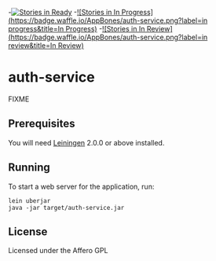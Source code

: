 -[![Stories in Ready](https://badge.waffle.io/AppBones/auth-service.png?label=ready&title=Ready)](https://waffle.io/AppBones/auth-service)
 -[![Stories in In Progress](https://badge.waffle.io/AppBones/auth-service.png?label=in progress&title=In Progress)](https://waffle.io/AppBones/auth-service)
 -[![Stories in In Review](https://badge.waffle.io/AppBones/auth-service.png?label=in review&title=In Review)](https://waffle.io/AppBones/auth-service)

# auth-service

FIXME

## Prerequisites

You will need [Leiningen][] 2.0.0 or above installed.

[leiningen]: https://github.com/technomancy/leiningen

## Running

To start a web server for the application, run:

    lein uberjar 
    java -jar target/auth-service.jar

## License

Licensed under the Affero GPL
